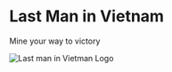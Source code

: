 <h1>Last Man in Vietnam</h1>
Mine your way to victory

![Last man in Vietman Logo](https://user-images.githubusercontent.com/49305087/191682734-b245f973-5de5-4523-bd2a-5fc341580d01.png)
